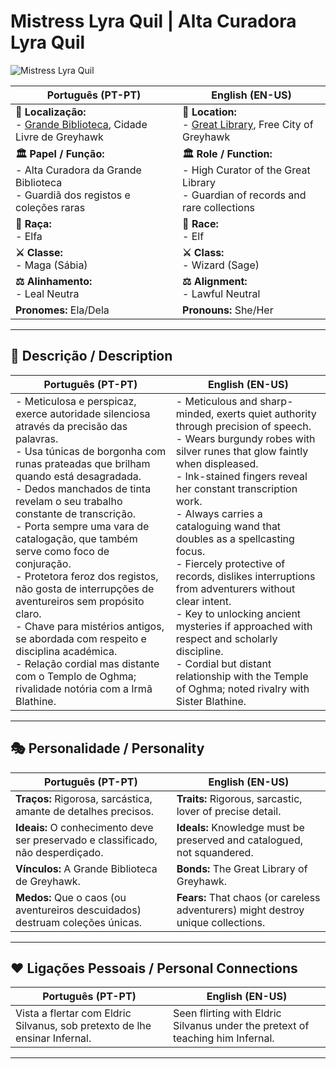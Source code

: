 # Mistress Lyra Quil | Alta Curadora Lyra Quil

![Mistress Lyra Quil](assets/npc/npc_blank.png)

| **Português (PT-PT)** | **English (EN-US)** |
| --------------------- | ------------------- |
| **📍 Localização:**<br>- [Grande Biblioteca](docs/locations/cities/free_city_of_greyhawk/garden_quarter/great_library.md), Cidade Livre de Greyhawk | **📍 Location:**<br>- [Great Library](docs/locations/cities/free_city_of_greyhawk/garden_quarter/great_library.md), Free City of Greyhawk |
| **🏛 Papel / Função:**<br>- Alta Curadora da Grande Biblioteca<br>- Guardiã dos registos e coleções raras | **🏛 Role / Function:**<br>- High Curator of the Great Library<br>- Guardian of records and rare collections |
| **🧬 Raça:**<br>- Elfa | **🧬 Race:**<br>- Elf |
| **⚔ Classe:**<br>- Maga (Sábia) | **⚔ Class:**<br>- Wizard (Sage) |
| **⚖ Alinhamento:**<br>- Leal Neutra | **⚖ Alignment:**<br>- Lawful Neutral |
| **Pronomes:** Ela/Dela | **Pronouns:** She/Her |

---

## 📖 Descrição / Description

| **Português (PT-PT)** | **English (EN-US)** |
| --------------------- | ------------------- |
| - Meticulosa e perspicaz, exerce autoridade silenciosa através da precisão das palavras.<br>- Usa túnicas de borgonha com runas prateadas que brilham quando está desagradada.<br>- Dedos manchados de tinta revelam o seu trabalho constante de transcrição.<br>- Porta sempre uma vara de catalogação, que também serve como foco de conjuração.<br>- Protetora feroz dos registos, não gosta de interrupções de aventureiros sem propósito claro.<br>- Chave para mistérios antigos, se abordada com respeito e disciplina académica.<br>- Relação cordial mas distante com o Templo de Oghma; rivalidade notória com a Irmã Blathine. | - Meticulous and sharp-minded, exerts quiet authority through precision of speech.<br>- Wears burgundy robes with silver runes that glow faintly when displeased.<br>- Ink-stained fingers reveal her constant transcription work.<br>- Always carries a cataloguing wand that doubles as a spellcasting focus.<br>- Fiercely protective of records, dislikes interruptions from adventurers without clear intent.<br>- Key to unlocking ancient mysteries if approached with respect and scholarly discipline.<br>- Cordial but distant relationship with the Temple of Oghma; noted rivalry with Sister Blathine. |

---
## 🎭 Personalidade / Personality

| **Português (PT-PT)** | **English (EN-US)** |
| --------------------- | ------------------- |
| **Traços:** Rigorosa, sarcástica, amante de detalhes precisos. | **Traits:** Rigorous, sarcastic, lover of precise detail. |
| **Ideais:** O conhecimento deve ser preservado e classificado, não desperdiçado. | **Ideals:** Knowledge must be preserved and catalogued, not squandered. |
| **Vínculos:** A Grande Biblioteca de Greyhawk. | **Bonds:** The Great Library of Greyhawk. |
| **Medos:** Que o caos (ou aventureiros descuidados) destruam coleções únicas. | **Fears:** That chaos (or careless adventurers) might destroy unique collections. |

---
## ❤️ Ligações Pessoais / Personal Connections

| **Português (PT-PT)** | **English (EN-US)** |
| --------------------- | ------------------- |
| Vista a flertar com Eldric Silvanus, sob pretexto de lhe ensinar Infernal. | Seen flirting with Eldric Silvanus under the pretext of teaching him Infernal. |

---














